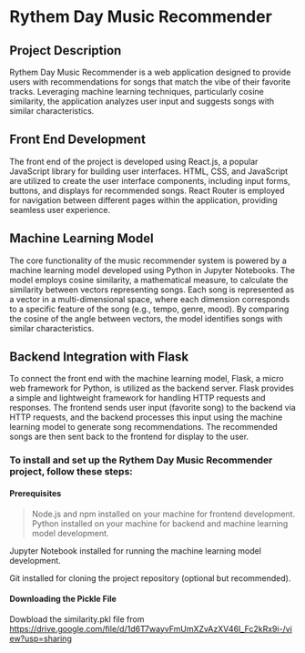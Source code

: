 
# Rythem Day Music Recommender

## Project Description
Rythem Day Music Recommender is a web application designed to provide users with recommendations for songs that match the vibe of their favorite tracks. Leveraging machine learning techniques, particularly cosine similarity, the application analyzes user input and suggests songs with similar characteristics.
## Front End Development
The front end of the project is developed using React.js, a popular JavaScript library for building user interfaces. HTML, CSS, and JavaScript are utilized to create the user interface components, including input forms, buttons, and displays for recommended songs. React Router is employed for navigation between different pages within the application, providing seamless user experience.
## Machine Learning Model
The core functionality of the music recommender system is powered by a machine learning model developed using Python in Jupyter Notebooks. The model employs cosine similarity, a mathematical measure, to calculate the similarity between vectors representing songs. Each song is represented as a vector in a multi-dimensional space, where each dimension corresponds to a specific feature of the song (e.g., tempo, genre, mood). By comparing the cosine of the angle between vectors, the model identifies songs with similar characteristics.
## Backend Integration with Flask
To connect the front end with the machine learning model, Flask, a micro web framework for Python, is utilized as the backend server. Flask provides a simple and lightweight framework for handling HTTP requests and responses. The frontend sends user input (favorite song) to the backend via HTTP requests, and the backend processes this input using the machine learning model to generate song recommendations. The recommended songs are then sent back to the frontend for display to the user.

### To install and set up the Rythem Day Music Recommender project, follow these steps:

#### Prerequisites
> Node.js and npm installed on your machine for frontend development.
Python installed on your machine for backend and machine learning model development.

Jupyter Notebook installed for running the machine learning model development.

Git installed for cloning the project repository (optional but recommended).

#### Downloading the Pickle File
Dowbload the similarity.pkl file from https://drive.google.com/file/d/1d6T7wayvFmUmXZvAzXV46I_Fc2kRx9i-/view?usp=sharing

